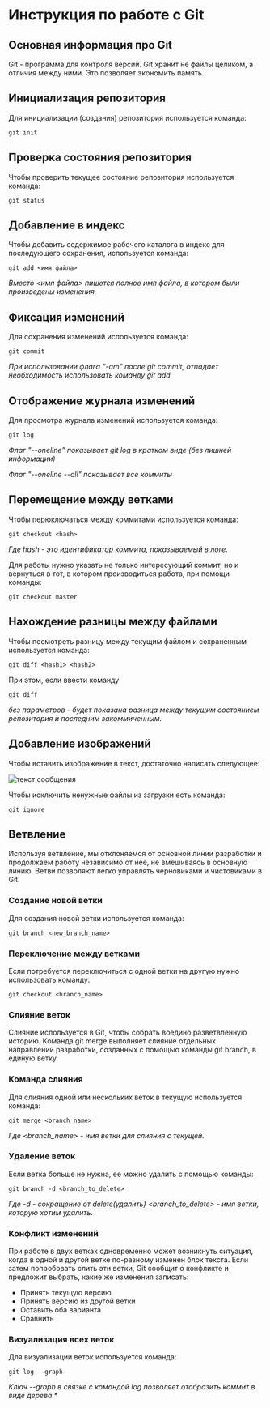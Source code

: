 # **Инструкция по работе с Git**

## Основная информация про Git

Git - программа для контроля версий. Git
хранит не файлы целиком, а отличия между ними. Это позволяет экономить память.

## Инициализация репозитория

Для инициализации (создания) репозитория используется команда:

    git init

## Проверка состояния репозитория

Чтобы проверить текущее состояние репозитория используется команда:

    git status

## Добавление в индекс

Чтобы добавить содержимое рабочего каталога в индекс для последующего сохранения, используется команда:

    git add <имя файла>

*Вместо <имя файла> пишется полное имя файла, в котором были произведены изменения.*

## Фиксация изменений

Для сохранения изменений используется команда:

    git commit

*При использовании флага "-am" после git commit, отпадает необходимость использовать команду git add*

## Отображение журнала изменений

Для просмотра журнала изменений используется команда:

    git log

*Флаг "--oneline" показывает git log в кратком виде (без лишней информации)*

*Флаг "--oneline --all" показывает все коммиты*

## Перемещение между ветками

Чтобы перюключаться между коммитами используется команда:

    git checkout <hash>

*Где hash - это идентификатор коммита, показываемый в логе.*

Для работы нужно указать не только интересующий коммит, но и вернуться в тот, в котором производиться работа, при помощи команды:

    git checkout master

## Нахождение разницы между файлами

Чтобы посмотреть разницу между текущим файлом и сохраненным используется команда:

    git diff <hash1> <hash2>

При этом, если ввести команду

    git diff

*без параметров - будет показана разница между текущим состоянием репозитория и последним закоммиченным.*

## Добавление изображений

Чтобы вставить изображение в текст, достаточно написать следующее:

![текст сообщения](mountain.jpg)

Чтобы исключить ненужные файлы из загрузки есть команда:

    git ignore

## Ветвление

Используя ветвление, мы отклоняемся от основной линии разработки и продолжаем работу независимо от неё, не вмешиваясь в основную линию. 
Ветви позволяют легко управлять черновиками и чистовиками в Git.

### Создание новой ветки

Для создания новой ветки используется команда:

    git branch <new_branch_name>

### Переключение между ветками

Если потребуется переключиться с одной ветки на другую нужно использовать команду:

    git checkout <branch_name>

### Слияние веток

Слияние используется в Git, чтобы собрать воедино разветвленную историю. Команда git merge выполняет слияние отдельных направлений разработки, созданных с помощью команды git branch, в единую ветку.

### Команда слияния

Для слияния одной или нескольких веток в текущую используется команда:

    git merge <branch_name>

*Где <branch_name> - имя ветки для слияния с текущей.*

### Удаление веток

Если ветка больше не нужна, ее можно удалить с помощью команды:

    git branch -d <branch_to_delete>

*Где -d - сокращение от delete(удалить)
<branch_to_delete> - имя ветки, которую хотим удалить.*

### Конфликт изменений

При работе в двух ветках одновременно может возникнуть ситуация, когда в одной и другой ветке по-разному изменен блок текста. Если затем попробовать слить эти ветки, Git  сообщит о конфликте и предложит выбрать, какие же изменения записать:
* Принять текущую версию
* Принять версию из другой ветки
* Оставить оба варианта
* Сравнить

### Визуализация всех веток

Для визуализации веток используется команда:

    git log --graph

*Ключ --graph в связке с командой log позволяет отобразить коммит в виде дерева.**
